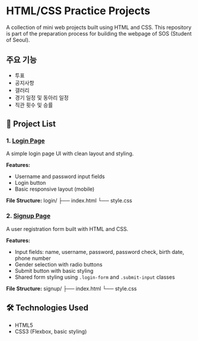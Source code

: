 # HTML/CSS Practice Projects

A collection of mini web projects built using HTML and CSS.
This repository is part of the preparation process for building the webpage of SOS (Student of Seoul).

## 주요 기능

- 투표
- 공지사항
- 갤러리
- 경기 일정 및 동아리 일정
- 직관 횟수 및 승률

## 📁 Project List

### 1. [Login Page](./login/index.html)

A simple login page UI with clean layout and styling.

**Features:**

- Username and password input fields
- Login button
- Basic responsive layout (mobile)

**File Structure:**
login/
├── index.html
└── style.css

### 2. [Signup Page](./signup/index.html)

A user registration form built with HTML and CSS.

**Features:**

- Input fields: name, username, password, password check, birth date, phone number
- Gender selection with radio buttons
- Submit button with basic styling
- Shared form styling using `.login-form` and `.submit-input` classes

**File Structure:**
signup/
├── index.html
└── style.css

## 🛠️ Technologies Used

- HTML5
- CSS3 (Flexbox, basic styling)
